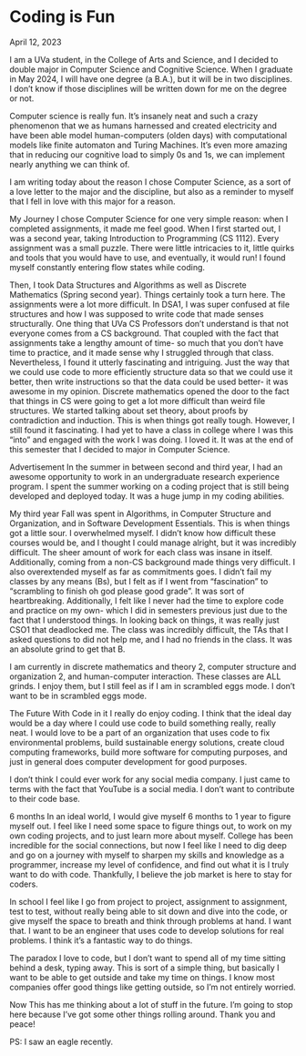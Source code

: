# Coding is Fun


April 12, 2023

I am a UVa student, in the College of Arts and Science, and I decided to double major in Computer Science and Cognitive Science. When I graduate in May 2024, I will have one degree (a B.A.), but it will be in two disciplines. I don’t know if those disciplines will be written down for me on the degree or not.

Computer science is really fun. It’s insanely neat and such a crazy phenomenon that we as humans harnessed and created electricity and have been able model human-computers (olden days) with computational models like finite automaton and Turing Machines. It’s even more amazing that in reducing our cognitive load to simply 0s and 1s, we can implement nearly anything we can think of.

I am writing today about the reason I chose Computer Science, as a sort of a love letter to the major and the discipline, but also as a reminder to myself that I fell in love with this major for a reason.

My Journey
I chose Computer Science for one very simple reason: when I completed assignments, it made me feel good. When I first started out, I was a second year, taking Introduction to Programming (CS 1112). Every assignment was a small puzzle. There were little intricacies to it, little quirks and tools that you would have to use, and eventually, it would run! I found myself constantly entering flow states while coding.

Then, I took Data Structures and Algorithms as well as Discrete Mathematics (Spring second year). Things certainly took a turn here. The assignments were a lot more difficult. In DSA1, I was super confused at file structures and how I was supposed to write code that made senses structurally. One thing that UVa CS Professors don’t understand is that not everyone comes from a CS background. That coupled with the fact that assignments take a lengthy amount of time- so much that you don’t have time to practice, and it made sense why I struggled through that class. Nevertheless, I found it utterly fascinating and intriguing. Just the way that we could use code to more efficiently structure data so that we could use it better, then write instructions so that the data could be used better- it was awesome in my opinion. Discrete mathematics opened the door to the fact that things in CS were going to get a lot more difficult than weird file structures. We started talking about set theory, about proofs by contradiction and induction. This is when things got really tough. However, I still found it fascinating. I had yet to have a class in college where I was this “into” and engaged with the work I was doing. I loved it. It was at the end of this semester that I decided to major in Computer Science.

Advertisement
In the summer in between second and third year, I had an awesome opportunity to work in an undergraduate research experience program. I spent the summer working on a coding project that is still being developed and deployed today. It was a huge jump in my coding abilities.

My third year Fall was spent in Algorithms, in Computer Structure and Organization, and in Software Development Essentials. This is when things got a little sour. I overwhelmed myself. I didn’t know how difficult these courses would be, and I thought I could manage alright, but it was incredibly difficult. The sheer amount of work for each class was insane in itself. Additionally, coming from a non-CS background made things very difficult. I also overextended myself as far as commitments goes. I didn’t fail my classes by any means (Bs), but I felt as if I went from “fascination” to “scrambling to finish oh god please good grade”. It was sort of heartbreaking. Additionally, I felt like I never had the time to explore code and practice on my own- which I did in semesters previous just due to the fact that I understood things. In looking back on things, it was really just CSO1 that deadlocked me. The class was incredibly difficult, the TAs that I asked questions to did not help me, and I had no friends in the class. It was an absolute grind to get that B.

I am currently in discrete mathematics and theory 2, computer structure and organization 2, and human-computer interaction. These classes are ALL grinds. I enjoy them, but I still feel as if I am in scrambled eggs mode. I don’t want to be in scrambled eggs mode.

The Future With Code in it
I really do enjoy coding. I think that the ideal day would be a day where I could use code to build something really, really neat. I would love to be a part of an organization that uses code to fix environmental problems, build sustainable energy solutions, create cloud computing frameworks, build more software for computing purposes, and just in general does computer development for good purposes.

I don’t think I could ever work for any social media company. I just came to terms with the fact that YouTube is a social media. I don’t want to contribute to their code base.

6 months
In an ideal world, I would give myself 6 months to 1 year to figure myself out. I feel like I need some space to figure things out, to work on my own coding projects, and to just learn more about myself. College has been incredible for the social connections, but now I feel like I need to dig deep and go on a journey with myself to sharpen my skills and knowledge as a programmer, increase my level of confidence, and find out what it is I truly want to do with code. Thankfully, I believe the job market is here to stay for coders.

In school I feel like I go from project to project, assignment to assignment, test to test, without really being able to sit down and dive into the code, or give myself the space to breath and think through problems at hand. I want that. I want to be an engineer that uses code to develop solutions for real problems. I think it’s a fantastic way to do things.

The paradox
I love to code, but I don’t want to spend all of my time sitting behind a desk, typing away. This is sort of a simple thing, but basically I want to be able to get outside and take my time on things. I know most companies offer good things like getting outside, so I’m not entirely worried.

Now
This has me thinking about a lot of stuff in the future. I’m going to stop here because I’ve got some other things rolling around. Thank you and peace!

PS:
I saw an eagle recently.